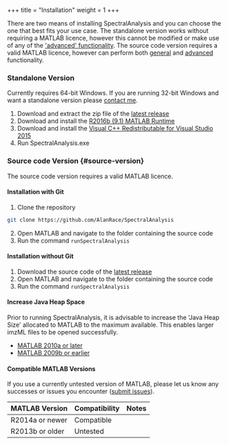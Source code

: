 +++
title = "Installation"
weight = 1
+++

There are two means of installing SpectralAnalysis and you can choose the one that best fits your use case. The standalone version works without requiring a MATLAB licence, however this cannot be modified or make use of any of the ['advanced' functionality](/advanced-use/). The source code version requires a valid MATLAB licence, however can perform both [general](/basic-usage/) and [advanced](/advanced-use/) functionality.

### Standalone Version

Currently requires 64-bit Windows. If you are running 32-bit Windows and want a standalone version please [contact me](https://github.com/AlanRace/SpectralAnalysis/issues/new).

1. Download and extract the zip file of the [latest release](https://github.com/AlanRace/SpectralAnalysis/releases)
2. Download and install the [R2016b (9.1) MATLAB Runtime](https://uk.mathworks.com/products/compiler/mcr/)
3. Download and install the [Visual C++ Redistributable for Visual Studio 2015](https://www.microsoft.com/en-us/download/details.aspx?id=48145)
4. Run SpectralAnalysis.exe 

### Source code Version {#source-version}

The source code version requires a valid MATLAB licence.

#### Installation with Git

1. Clone the repository

```bash
git clone https://github.com/AlanRace/SpectralAnalysis
```

2. Open MATLAB and navigate to the folder containing the source code 
3. Run the command `runSpectralAnalysis`

#### Installation without Git

1. Download the source code of the [latest release](https://github.com/AlanRace/SpectralAnalysis/releases)
2. Open MATLAB and navigate to the folder containing the source code 
3. Run the command `runSpectralAnalysis`

#### Increase Java Heap Space
Prior to running SpectralAnalysis, it is advisable to increase the 'Java Heap Size' allocated to MATLAB to the maximum available. This enables larger imzML files to be opened successfully.

* [MATLAB 2010a or later](http://uk.mathworks.com/help/matlab/matlab_external/java-heap-memory-preferences.html)
* [MATLAB 2009b or earlier](https://uk.mathworks.com/matlabcentral/answers/92813-how-do-i-increase-the-heap-space-for-the-java-vm-in-matlab-6-0-r12-and-later-versions)


#### Compatible MATLAB Versions

If you use a currently untested version of MATLAB, please let us know any successes or issues you encounter ([submit issues](https://github.com/AlanRace/SpectralAnalysis/issues)).

| MATLAB Version | Compatibility        | Notes  |
| -------------- |-------------| -----|
| R2014a or newer | Compatible |     |
| R2013b or older | Untested |     |



